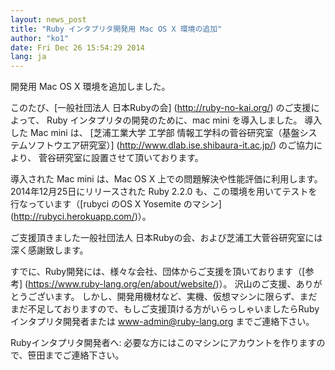 ```yaml
---
layout: news_post
title: "Ruby インタプリタ開発用 Mac OS X 環境の追加"
author: "ko1"
date: Fri Dec 26 15:54:29 2014
lang: ja
---
```


開発用 Mac OS X 環境を追加しました。

このたび、[一般社団法人 日本Rubyの会] (http://ruby-no-kai.org/) のご支援によって、
Ruby インタプリタの開発のために、mac mini を導入しました。
導入した Mac mini は、 [芝浦工業大学 工学部 情報工学科の菅谷研究室（基盤システムソフトウエア研究室）] (http://www.dlab.ise.shibaura-it.ac.jp/) のご協力により、
菅谷研究室に設置させて頂いております。

導入された Mac mini は、Mac OS X 上での問題解決や性能評価に利用します。
2014年12月25日にリリースされた Ruby 2.2.0 も、この環境を用いてテストを行なっています（[rubyci のOS X Yosemite のマシン] (http://rubyci.herokuapp.com/)）。

ご支援頂きました一般社団法人 日本Rubyの会、および芝浦工大菅谷研究室には深く感謝致します。

すでに、Ruby開発には、様々な会社、団体からご支援を頂いております（[参考] (https://www.ruby-lang.org/en/about/website/)）。
沢山のご支援、ありがとうございます。
しかし、開発用機材など、実機、仮想マシンに限らず、まだまだ不足しておりますので、もしご支援頂ける方がいらっしゃいましたらRubyインタプリタ開発者または www-admin@ruby-lang.org までご連絡下さい。

Rubyインタプリタ開発者へ: 必要な方にはこのマシンにアカウントを作りますので、笹田までご連絡下さい。
